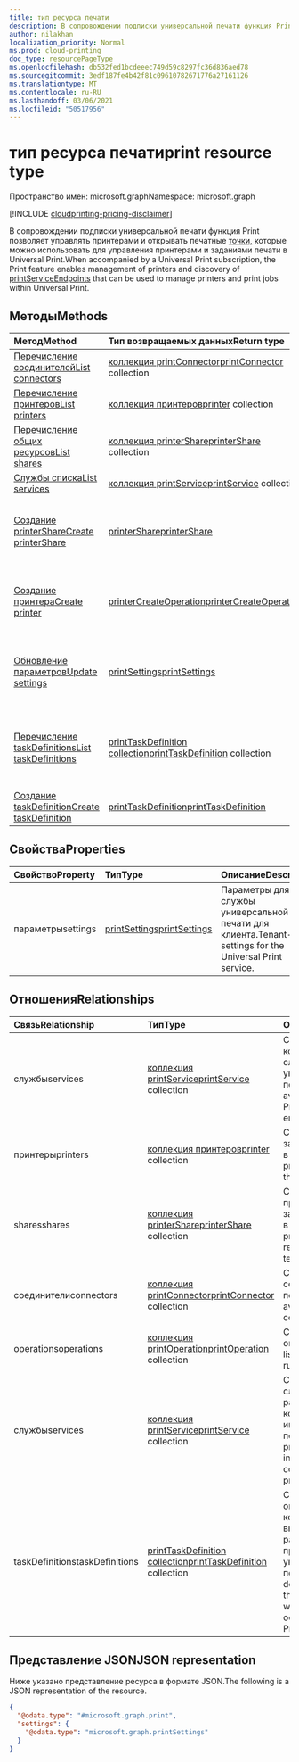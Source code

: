 ```yaml
---
title: тип ресурса печати
description: В сопровождении подписки универсальной печати функция Print позволяет управлять принтерами и открывать печатные точки, которые можно использовать для управления принтерами и заданиями печати в Universal Print.
author: nilakhan
localization_priority: Normal
ms.prod: cloud-printing
doc_type: resourcePageType
ms.openlocfilehash: db532fed1bcdeeec749d59c8297fc36d836aed78
ms.sourcegitcommit: 3edf187fe4b42f81c09610782671776a27161126
ms.translationtype: MT
ms.contentlocale: ru-RU
ms.lasthandoff: 03/06/2021
ms.locfileid: "50517956"
---
```

# <a name="print-resource-type"></a><span data-ttu-id="0d298-103">тип ресурса печати</span><span class="sxs-lookup"><span data-stu-id="0d298-103">print resource type</span></span>

<span data-ttu-id="0d298-104">Пространство имен: microsoft.graph</span><span class="sxs-lookup"><span data-stu-id="0d298-104">Namespace: microsoft.graph</span></span>

[!INCLUDE [cloudprinting-pricing-disclaimer](../../includes/cloudprinting-pricing-disclaimer.md)]

<span data-ttu-id="0d298-105">В сопровождении подписки универсальной печати функция Print позволяет управлять принтерами и открывать печатные [точки,](printserviceendpoint.md) которые можно использовать для управления принтерами и заданиями печати в Universal Print.</span><span class="sxs-lookup"><span data-stu-id="0d298-105">When accompanied by a Universal Print subscription, the Print feature enables management of printers and discovery of [printServiceEndpoints](printserviceendpoint.md) that can be used to manage printers and print jobs within Universal Print.</span></span>

## <a name="methods"></a><span data-ttu-id="0d298-106">Методы</span><span class="sxs-lookup"><span data-stu-id="0d298-106">Methods</span></span>
|<span data-ttu-id="0d298-107">Метод</span><span class="sxs-lookup"><span data-stu-id="0d298-107">Method</span></span>|<span data-ttu-id="0d298-108">Тип возвращаемых данных</span><span class="sxs-lookup"><span data-stu-id="0d298-108">Return type</span></span>|<span data-ttu-id="0d298-109">Описание</span><span class="sxs-lookup"><span data-stu-id="0d298-109">Description</span></span>|
|:---|:---|:---|
| [<span data-ttu-id="0d298-110">Перечисление соединителей</span><span class="sxs-lookup"><span data-stu-id="0d298-110">List connectors</span></span>](../api/print-list-connectors.md) | <span data-ttu-id="0d298-111">[коллекция printConnector](printconnector.md)</span><span class="sxs-lookup"><span data-stu-id="0d298-111">[printConnector](printconnector.md) collection</span></span> | <span data-ttu-id="0d298-112">Получите список соединители печати.</span><span class="sxs-lookup"><span data-stu-id="0d298-112">Get a list of print connectors.</span></span> |
| [<span data-ttu-id="0d298-113">Перечисление принтеров</span><span class="sxs-lookup"><span data-stu-id="0d298-113">List printers</span></span>](../api/print-list-printers.md) | <span data-ttu-id="0d298-114">[коллекция принтеров](printer.md)</span><span class="sxs-lookup"><span data-stu-id="0d298-114">[printer](printer.md) collection</span></span> | <span data-ttu-id="0d298-115">Получите список принтеров.</span><span class="sxs-lookup"><span data-stu-id="0d298-115">Get a list of printers.</span></span> |
| [<span data-ttu-id="0d298-116">Перечисление общих ресурсов</span><span class="sxs-lookup"><span data-stu-id="0d298-116">List shares</span></span>](../api/print-list-shares.md) | <span data-ttu-id="0d298-117">[коллекция printerShare](printershare.md)</span><span class="sxs-lookup"><span data-stu-id="0d298-117">[printerShare](printershare.md) collection</span></span> | <span data-ttu-id="0d298-118">Получите список акций принтера.</span><span class="sxs-lookup"><span data-stu-id="0d298-118">Get a list of printer shares.</span></span> |
| [<span data-ttu-id="0d298-119">Службы списка</span><span class="sxs-lookup"><span data-stu-id="0d298-119">List services</span></span>](../api/print-list-services.md) | <span data-ttu-id="0d298-120">[коллекция printService](printservice.md)</span><span class="sxs-lookup"><span data-stu-id="0d298-120">[printService](printservice.md) collection</span></span> | <span data-ttu-id="0d298-121">Получите список служб.</span><span class="sxs-lookup"><span data-stu-id="0d298-121">Get a list of services.</span></span> |
| [<span data-ttu-id="0d298-122">Создание printerShare</span><span class="sxs-lookup"><span data-stu-id="0d298-122">Create printerShare</span></span>](../api/print-post-shares.md) | [<span data-ttu-id="0d298-123">printerShare</span><span class="sxs-lookup"><span data-stu-id="0d298-123">printerShare</span></span>](printershare.md) | <span data-ttu-id="0d298-124">Создайте новую долю принтера, разместив в **коллекции акций.**</span><span class="sxs-lookup"><span data-stu-id="0d298-124">Create a new printer share by posting to the **shares** collection.</span></span> |
| [<span data-ttu-id="0d298-125">Создание принтера</span><span class="sxs-lookup"><span data-stu-id="0d298-125">Create printer</span></span>](../api/printer-create.md) | [<span data-ttu-id="0d298-126">printerCreateOperation</span><span class="sxs-lookup"><span data-stu-id="0d298-126">printerCreateOperation</span></span>](printerCreateOperation.md) | <span data-ttu-id="0d298-127">Создание (регистрация) нового принтера с универсальной печатью.</span><span class="sxs-lookup"><span data-stu-id="0d298-127">Create (register) a new printer with Universal Print.</span></span> |
| [<span data-ttu-id="0d298-128">Обновление параметров</span><span class="sxs-lookup"><span data-stu-id="0d298-128">Update settings</span></span>](../api/print-update-settings.md) |  [<span data-ttu-id="0d298-129">printSettings</span><span class="sxs-lookup"><span data-stu-id="0d298-129">printSettings</span></span>](printsettings.md) | <span data-ttu-id="0d298-130">Обновляет параметры для службы универсальной печати для клиента.</span><span class="sxs-lookup"><span data-stu-id="0d298-130">Updates tenant-wide settings for the Universal Print service.</span></span> |
| [<span data-ttu-id="0d298-131">Перечисление taskDefinitions</span><span class="sxs-lookup"><span data-stu-id="0d298-131">List taskDefinitions</span></span>](../api/print-list-taskdefinitions.md) | <span data-ttu-id="0d298-132">[printTaskDefinition collection](printtaskdefinition.md)</span><span class="sxs-lookup"><span data-stu-id="0d298-132">[printTaskDefinition](printtaskdefinition.md) collection</span></span> | <span data-ttu-id="0d298-133">Получите список распечатокTaskDefinitions, созданных в универсальной печати.</span><span class="sxs-lookup"><span data-stu-id="0d298-133">Get a tenant-wide list of printTaskDefinitions created within Universal Print.</span></span> |
| [<span data-ttu-id="0d298-134">Создание taskDefinition</span><span class="sxs-lookup"><span data-stu-id="0d298-134">Create taskDefinition</span></span>](../api/print-post-taskdefinitions.md) | [<span data-ttu-id="0d298-135">printTaskDefinition</span><span class="sxs-lookup"><span data-stu-id="0d298-135">printTaskDefinition</span></span>](printtaskdefinition.md) | <span data-ttu-id="0d298-136">Создайте новый шрифтTaskDefinition.</span><span class="sxs-lookup"><span data-stu-id="0d298-136">Create a new printTaskDefinition.</span></span> |

## <a name="properties"></a><span data-ttu-id="0d298-137">Свойства</span><span class="sxs-lookup"><span data-stu-id="0d298-137">Properties</span></span>
|<span data-ttu-id="0d298-138">Свойство</span><span class="sxs-lookup"><span data-stu-id="0d298-138">Property</span></span>|<span data-ttu-id="0d298-139">Тип</span><span class="sxs-lookup"><span data-stu-id="0d298-139">Type</span></span>|<span data-ttu-id="0d298-140">Описание</span><span class="sxs-lookup"><span data-stu-id="0d298-140">Description</span></span>|
|:---|:---|:---|
|<span data-ttu-id="0d298-141">параметры</span><span class="sxs-lookup"><span data-stu-id="0d298-141">settings</span></span>|[<span data-ttu-id="0d298-142">printSettings</span><span class="sxs-lookup"><span data-stu-id="0d298-142">printSettings</span></span>](../resources/printsettings.md)|<span data-ttu-id="0d298-143">Параметры для службы универсальной печати для клиента.</span><span class="sxs-lookup"><span data-stu-id="0d298-143">Tenant-wide settings for the Universal Print service.</span></span>|

## <a name="relationships"></a><span data-ttu-id="0d298-144">Отношения</span><span class="sxs-lookup"><span data-stu-id="0d298-144">Relationships</span></span>
|<span data-ttu-id="0d298-145">Связь</span><span class="sxs-lookup"><span data-stu-id="0d298-145">Relationship</span></span>|<span data-ttu-id="0d298-146">Тип</span><span class="sxs-lookup"><span data-stu-id="0d298-146">Type</span></span>|<span data-ttu-id="0d298-147">Описание</span><span class="sxs-lookup"><span data-stu-id="0d298-147">Description</span></span>|
|:---|:---|:---|
|<span data-ttu-id="0d298-148">службы</span><span class="sxs-lookup"><span data-stu-id="0d298-148">services</span></span>|<span data-ttu-id="0d298-149">[коллекция printService](printservice.md)</span><span class="sxs-lookup"><span data-stu-id="0d298-149">[printService](printservice.md) collection</span></span>|<span data-ttu-id="0d298-150">Список доступных конечных точек службы универсальной печати.</span><span class="sxs-lookup"><span data-stu-id="0d298-150">The list of available Universal Print service endpoints.</span></span>|
|<span data-ttu-id="0d298-151">принтеры</span><span class="sxs-lookup"><span data-stu-id="0d298-151">printers</span></span>|<span data-ttu-id="0d298-152">[коллекция принтеров](printer.md)</span><span class="sxs-lookup"><span data-stu-id="0d298-152">[printer](printer.md) collection</span></span>|<span data-ttu-id="0d298-153">Список принтеров, зарегистрированных в клиенте.</span><span class="sxs-lookup"><span data-stu-id="0d298-153">The list of printers registered in the tenant.</span></span>|
|<span data-ttu-id="0d298-154">shares</span><span class="sxs-lookup"><span data-stu-id="0d298-154">shares</span></span>|<span data-ttu-id="0d298-155">[коллекция printerShare](printershare.md)</span><span class="sxs-lookup"><span data-stu-id="0d298-155">[printerShare](printershare.md) collection</span></span>|<span data-ttu-id="0d298-156">Список акций принтера, зарегистрированных в клиенте.</span><span class="sxs-lookup"><span data-stu-id="0d298-156">The list of printer shares registered in the tenant.</span></span>|
|<span data-ttu-id="0d298-157">соединители</span><span class="sxs-lookup"><span data-stu-id="0d298-157">connectors</span></span>|<span data-ttu-id="0d298-158">[коллекция printConnector](printconnector.md)</span><span class="sxs-lookup"><span data-stu-id="0d298-158">[printConnector](printconnector.md) collection</span></span>|<span data-ttu-id="0d298-159">Список доступных соединители печати.</span><span class="sxs-lookup"><span data-stu-id="0d298-159">The list of available print connectors.</span></span>|
|<span data-ttu-id="0d298-160">operations</span><span class="sxs-lookup"><span data-stu-id="0d298-160">operations</span></span>|<span data-ttu-id="0d298-161">[коллекция printOperation](../resources/printoperation.md)</span><span class="sxs-lookup"><span data-stu-id="0d298-161">[printOperation](../resources/printoperation.md) collection</span></span>|<span data-ttu-id="0d298-162">Список длительных операций печати.</span><span class="sxs-lookup"><span data-stu-id="0d298-162">The list of print long running operations.</span></span>|
|<span data-ttu-id="0d298-163">службы</span><span class="sxs-lookup"><span data-stu-id="0d298-163">services</span></span>|<span data-ttu-id="0d298-164">[коллекция printService](../resources/printservice.md)</span><span class="sxs-lookup"><span data-stu-id="0d298-164">[printService](../resources/printservice.md) collection</span></span>|<span data-ttu-id="0d298-165">Список экземпляров служб печати для различных компонентов инфраструктуры печати.</span><span class="sxs-lookup"><span data-stu-id="0d298-165">The list of print service instances for various components of the printing infrastructure.</span></span>|
|<span data-ttu-id="0d298-166">taskDefinitions</span><span class="sxs-lookup"><span data-stu-id="0d298-166">taskDefinitions</span></span>|<span data-ttu-id="0d298-167">[printTaskDefinition collection](../resources/printtaskdefinition.md)</span><span class="sxs-lookup"><span data-stu-id="0d298-167">[printTaskDefinition](../resources/printtaskdefinition.md) collection</span></span>|<span data-ttu-id="0d298-168">Список абстрактного определения задачи, которая может быть вызвана при различных событиях, происходящих в универсальной печати.</span><span class="sxs-lookup"><span data-stu-id="0d298-168">List of abstract definition for a task that can be triggered when various events occur within Universal Print.</span></span>|

## <a name="json-representation"></a><span data-ttu-id="0d298-169">Представление JSON</span><span class="sxs-lookup"><span data-stu-id="0d298-169">JSON representation</span></span>
<span data-ttu-id="0d298-170">Ниже указано представление ресурса в формате JSON.</span><span class="sxs-lookup"><span data-stu-id="0d298-170">The following is a JSON representation of the resource.</span></span>
<!-- {
  "blockType": "resource",
  "keyProperty": "id",
  "@odata.type": "microsoft.graph.print",
  "openType": false
}
-->
``` json
{
  "@odata.type": "#microsoft.graph.print",
  "settings": {
    "@odata.type": "microsoft.graph.printSettings"
  }
}
```


